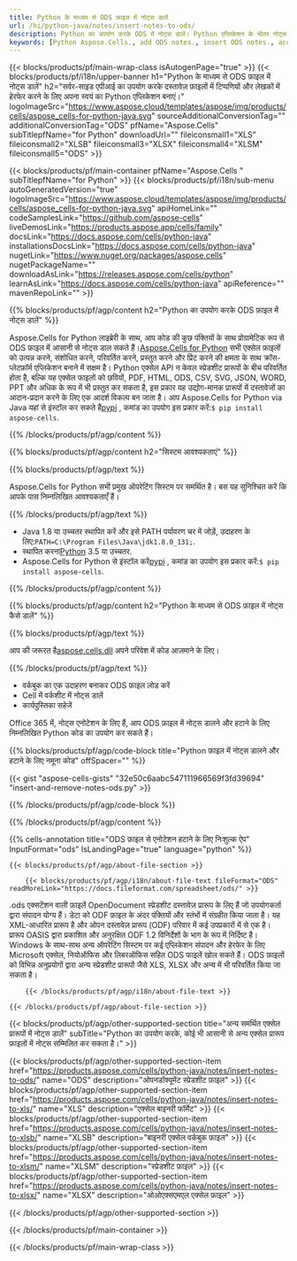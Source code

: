 ```yaml
---
title: Python के माध्यम से ODS फ़ाइल में नोट्स डालें
url: /hi/python-java/notes/insert-notes-to-ods/ 
description: Python का उपयोग करके ODS में नोट्स डालें। Python एप्लिकेशन के भीतर नोट्स डालने के लिए API उदाहरण कोड का उपयोग करें।
keywords: [Python Aspose.Cells., add ODS notes., insert ODS notes., access ODS notes., remove ODS notes., delete ODS notes., add notes in ODS., insert notes in ODS., access notes in ODS., remove notes in ODS., delete notes in ODS]
---
```

{{< blocks/products/pf/main-wrap-class isAutogenPage="true" >}}
{{< blocks/products/pf/i18n/upper-banner h1="Python के माध्यम से ODS फ़ाइल में नोट्स डालें" h2="सर्वर-साइड एपीआई का उपयोग करके दस्तावेज़ फ़ाइलों में टिप्पणियों और लेखकों में हेरफेर करने के लिए अपना स्वयं का Python एप्लिकेशन बनाएं।" logoImageSrc="https://www.aspose.cloud/templates/aspose/img/products/cells/aspose_cells-for-python-java.svg" sourceAdditionalConversionTag="" additionalConversionTag="ODS" pfName="Aspose.Cells" subTitlepfName="for Python" downloadUrl="" fileiconsmall1="XLS" fileiconsmall2="XLSB" fileiconsmall3="XLSX" fileiconsmall4="XLSM" fileiconsmall5="ODS" >}}

{{< blocks/products/pf/main-container pfName="Aspose.Cells " subTitlepfName="for Python" >}}
{{< blocks/products/pf/i18n/sub-menu autoGeneratedVersion="true" logoImageSrc="https://www.aspose.cloud/templates/aspose/img/products/cells/aspose_cells-for-python-java.svg" apiHomeLink="" codeSamplesLink="https://github.com/aspose-cells" liveDemosLink="https://products.aspose.app/cells/family" docsLink="https://docs.aspose.com/cells/python-java" installationsDocsLink="https://docs.aspose.com/cells/python-java" nugetLink="https://www.nuget.org/packages/aspose.cells" nugetPackageName="" downloadAsLink="https://releases.aspose.com/cells/python" learnAsLink="https://docs.aspose.com/cells/python-java" apiReference="" mavenRepoLink="" >}}

{{% blocks/products/pf/agp/content h2="Python का उपयोग करके ODS फ़ाइल में नोट्स डालें" %}}

 Aspose.Cells for Python लाइब्रेरी के साथ, आप कोड की कुछ पंक्तियों के साथ प्रोग्रामेटिक रूप से ODS फ़ाइल में आसानी से नोट्स डाल सकते हैं।[Aspose.Cells for Python](https://pypi.org/project/aspose-cells) सभी एक्सेल फ़ाइलों को उत्पन्न करने, संशोधित करने, परिवर्तित करने, प्रस्तुत करने और प्रिंट करने की क्षमता के साथ क्रॉस-प्लेटफ़ॉर्म एप्लिकेशन बनाने में सक्षम है। Python एक्सेल API न केवल स्प्रेडशीट प्रारूपों के बीच परिवर्तित होता है, बल्कि यह एक्सेल फाइलों को छवियों, PDF, HTML, ODS, CSV, SVG, JSON, WORD, PPT और अधिक के रूप में भी प्रस्तुत कर सकता है, इस प्रकार यह उद्योग-मानक प्रारूपों में दस्तावेजों का आदान-प्रदान करने के लिए एक आदर्श विकल्प बन जाता है। आप Aspose.Cells for Python via Java यहां से इंस्टॉल कर सकते हैं<a href="https://pypi.org/project/aspose-cells/">pypi</a> , कमांड का उपयोग इस प्रकार करें:<code>$ pip install aspose-cells</code>.

 
{{% /blocks/products/pf/agp/content %}}

{{% blocks/products/pf/agp/content h2="सिस्टम आवश्यकताएं" %}}

{{% blocks/products/pf/agp/text %}}

 Aspose.Cells for Python सभी प्रमुख ऑपरेटिंग सिस्टम पर समर्थित है। बस यह सुनिश्चित करें कि आपके पास निम्नलिखित आवश्यकताएँ हैं।

{{% /blocks/products/pf/agp/text %}}

-  Java 1.8 या उच्चतर स्थापित करें और इसे PATH पर्यावरण चर में जोड़ें, उदाहरण के लिए:<code>PATH=C:\Program Files\Java\jdk1.8.0_131;</code>.
-  स्थापित करना[Python](https://www.python.org/downloads/) 3.5 या उच्चतर.
-  Aspose.Cells for Python से इंस्टॉल करें<a href="https://pypi.org/project/aspose-cells/">pypi</a> , कमांड का उपयोग इस प्रकार करें:<code>$ pip install aspose-cells</code>.


{{% /blocks/products/pf/agp/content %}}

{{% blocks/products/pf/agp/content h2="Python के माध्यम से ODS फ़ाइल में नोट्स कैसे डालें" %}}

{{% blocks/products/pf/agp/text %}}

 आप की जरूरत है[aspose.cells.dll](https://releases.aspose.com/cells/python) अपने परिवेश में कोड आज़माने के लिए।

{{% /blocks/products/pf/agp/text %}}

+ वर्कबुक का एक उदाहरण बनाकर ODS फ़ाइल लोड करें
+ Cell में वर्कशीट में नोट्स डालें
 + कार्यपुस्तिका सहेजें

Office 365 में, नोट्स एनोटेशन के लिए हैं, आप ODS फ़ाइल में नोट्स डालने और हटाने के लिए निम्नलिखित Python कोड का उपयोग कर सकते हैं।

{{% blocks/products/pf/agp/code-block title="Python फ़ाइल में नोट्स डालने और हटाने के लिए नमूना कोड" offSpacer="" %}}

{{< gist "aspose-cells-gists" "32e50c6aabc547111966569f3fd39694" "insert-and-remove-notes-ods.py" >}}

{{% /blocks/products/pf/agp/code-block %}}

{{% /blocks/products/pf/agp/content %}}


{{% cells-annotation title="ODS फ़ाइल से एनोटेशन हटाने के लिए निःशुल्क ऐप" InputFormat="ods" IsLandingPage="true" language="python" %}}

<!-- aboutfile Starts -->

    {{< blocks/products/pf/agp/about-file-section >}}

        {{< blocks/products/pf/agp/i18n/about-file-text fileFormat="ODS" readMoreLink="https://docs.fileformat.com/spreadsheet/ods/" >}}
.ods एक्सटेंशन वाली फ़ाइलें OpenDocument स्प्रेडशीट दस्तावेज़ प्रारूप के लिए हैं जो उपयोगकर्ता द्वारा संपादन योग्य हैं। डेटा को ODF फ़ाइल के अंदर पंक्तियों और स्तंभों में संग्रहीत किया जाता है। यह XML-आधारित प्रारूप है और ओपन दस्तावेज़ प्रारूप (ODF) परिवार में कई उपप्रकारों में से एक है। प्रारूप OASIS द्वारा प्रकाशित और अनुरक्षित ODF 1.2 विनिर्देशों के भाग के रूप में निर्दिष्ट है। Windows के साथ-साथ अन्य ऑपरेटिंग सिस्टम पर कई एप्लिकेशन संपादन और हेरफेर के लिए Microsoft एक्सेल, नियोऑफिस और लिबरऑफिस सहित ODS फाइलें खोल सकते हैं। ODS फ़ाइलों को विभिन्न अनुप्रयोगों द्वारा अन्य स्प्रेडशीट प्रारूपों जैसे XLS, XLSX और अन्य में भी परिवर्तित किया जा सकता है।

        {{< /blocks/products/pf/agp/i18n/about-file-text >}}

    {{< /blocks/products/pf/agp/about-file-section >}}

<!-- aboutfile Ends -->

{{< blocks/products/pf/agp/other-supported-section title="अन्य समर्थित एक्सेल प्रारूपों में नोट्स डालें" subTitle="Python का उपयोग करके, कोई भी आसानी से अन्य एक्सेल प्रारूप फ़ाइलों में नोट्स सम्मिलित कर सकता है।" >}}

{{< blocks/products/pf/agp/other-supported-section-item href="https://products.aspose.com/cells/python-java/notes/insert-notes-to-ods/" name="ODS" description="ओपनडॉक्यूमेंट स्प्रेडशीट फ़ाइल" >}}
{{< blocks/products/pf/agp/other-supported-section-item href="https://products.aspose.com/cells/python-java/notes/insert-notes-to-xls/" name="XLS" description="एक्सेल बाइनरी फॉर्मेट" >}}
{{< blocks/products/pf/agp/other-supported-section-item href="https://products.aspose.com/cells/python-java/notes/insert-notes-to-xlsb/" name="XLSB" description="बाइनरी एक्सेल वर्कबुक फ़ाइल" >}}
{{< blocks/products/pf/agp/other-supported-section-item href="https://products.aspose.com/cells/python-java/notes/insert-notes-to-xlsm/" name="XLSM" description="स्प्रेडशीट फ़ाइल" >}}
{{< blocks/products/pf/agp/other-supported-section-item href="https://products.aspose.com/cells/python-java/notes/insert-notes-to-xlsx/" name="XLSX" description="ओओएक्सएमएल एक्सेल फ़ाइल" >}}

{{< /blocks/products/pf/agp/other-supported-section >}}

{{< /blocks/products/pf/main-container >}}
    
{{< /blocks/products/pf/main-wrap-class >}}
